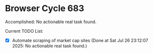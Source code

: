 # Browser Cycle 683

Accomplished: No actionable real task found.

Current TODO List:

- [x] Automate scraping of market cap sites  (Done at Sat Jul 26 23:12:07 2025: No actionable real task found.)
